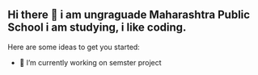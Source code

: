 ## Hi there 👋 i am ungraguade Maharashtra Public School i am studying, i like coding.


Here are some ideas to get you started:

- 🔭 I’m currently working on semster project
